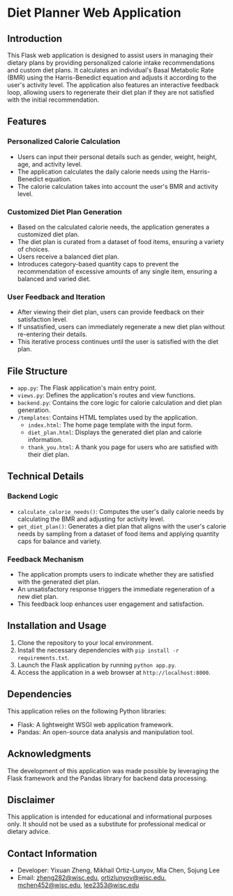 # Diet Planner Web Application

## Introduction

This Flask web application is designed to assist users in managing their dietary plans by providing personalized calorie intake recommendations and custom diet plans. It calculates an individual's Basal Metabolic Rate (BMR) using the Harris-Benedict equation and adjusts it according to the user's activity level. The application also features an interactive feedback loop, allowing users to regenerate their diet plan if they are not satisfied with the initial recommendation.

## Features

### Personalized Calorie Calculation

- Users can input their personal details such as gender, weight, height, age, and activity level.
- The application calculates the daily calorie needs using the Harris-Benedict equation.
- The calorie calculation takes into account the user's BMR and activity level.

### Customized Diet Plan Generation

- Based on the calculated calorie needs, the application generates a customized diet plan.
- The diet plan is curated from a dataset of food items, ensuring a variety of choices.
- Users receive a balanced diet plan.
- Introduces category-based quantity caps to prevent the recommendation of excessive amounts of any single item, ensuring a balanced and varied diet.

### User Feedback and Iteration

- After viewing their diet plan, users can provide feedback on their satisfaction level.
- If unsatisfied, users can immediately regenerate a new diet plan without re-entering their details.
- This iterative process continues until the user is satisfied with the diet plan.

## File Structure

- `app.py`: The Flask application's main entry point.
- `views.py`: Defines the application's routes and view functions.
- `backend.py`: Contains the core logic for calorie calculation and diet plan generation.
- `/templates`: Contains HTML templates used by the application.
  - `index.html`: The home page template with the input form.
  - `diet_plan.html`: Displays the generated diet plan and calorie information.
  - `thank_you.html`: A thank you page for users who are satisfied with their diet plan.

## Technical Details

### Backend Logic

- `calculate_calorie_needs()`: Computes the user's daily calorie needs by calculating the BMR and adjusting for activity level.
- `get_diet_plan()`: Generates a diet plan that aligns with the user's calorie needs by sampling from a dataset of food items and applying quantity caps for balance and variety.

### Feedback Mechanism

- The application prompts users to indicate whether they are satisfied with the generated diet plan.
- An unsatisfactory response triggers the immediate regeneration of a new diet plan.
- This feedback loop enhances user engagement and satisfaction.

## Installation and Usage

1. Clone the repository to your local environment.
2. Install the necessary dependencies with `pip install -r requirements.txt`.
3. Launch the Flask application by running `python app.py`.
4. Access the application in a web browser at `http://localhost:8000`.

## Dependencies

This application relies on the following Python libraries:

- Flask: A lightweight WSGI web application framework.
- Pandas: An open-source data analysis and manipulation tool.

## Acknowledgments

The development of this application was made possible by leveraging the Flask framework and the Pandas library for backend data processing.

## Disclaimer

This application is intended for educational and informational purposes only. It should not be used as a substitute for professional medical or dietary advice.

## Contact Information

- Developer: Yixuan Zheng, Mikhail Ortiz-Lunyov, Mia Chen, Sojung Lee
- Email: zheng282@wisc.edu, ortizlunyov@wisc.edu, mchen452@wisc.edu, lee2353@wisc.edu
